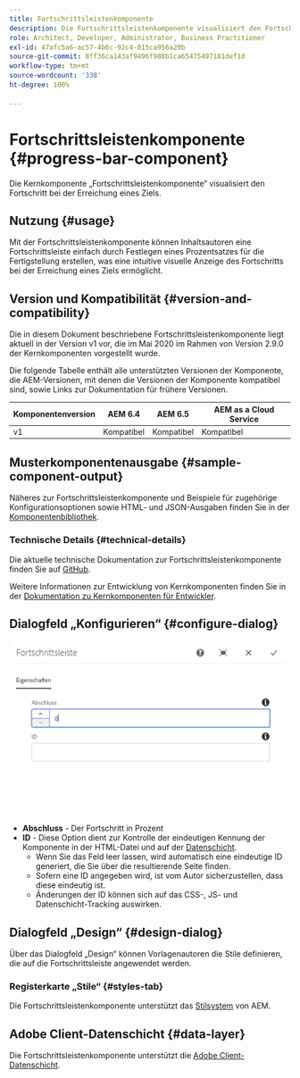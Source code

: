 ```yaml
---
title: Fortschrittsleistenkomponente
description: Die Fortschrittsleistenkomponente visualisiert den Fortschritt bei der Erreichung eines Ziels.
role: Architect, Developer, Administrator, Business Practitioner
exl-id: 47afc5a6-ac57-4b6c-92c4-015ca956a20b
source-git-commit: 8ff36ca143af9496f988b1ca65475497181def1d
workflow-type: tm+mt
source-wordcount: '338'
ht-degree: 100%

---
```


# Fortschrittsleistenkomponente {#progress-bar-component}

Die Kernkomponente „Fortschrittsleistenkomponente“ visualisiert den Fortschritt bei der Erreichung eines Ziels.

## Nutzung {#usage}

Mit der Fortschrittsleistenkomponente können Inhaltsautoren eine Fortschrittsleiste einfach durch Festlegen eines Prozentsatzes für die Fertigstellung erstellen, was eine intuitive visuelle Anzeige des Fortschritts bei der Erreichung eines Ziels ermöglicht.

## Version und Kompatibilität {#version-and-compatibility}

Die in diesem Dokument beschriebene Fortschrittsleistenkomponente liegt aktuell in der Version v1 vor, die im Mai 2020 im Rahmen von Version 2.9.0 der Kernkomponenten vorgestellt wurde.

Die folgende Tabelle enthält alle unterstützten Versionen der Komponente, die AEM-Versionen, mit denen die Versionen der Komponente kompatibel sind, sowie Links zur Dokumentation für frühere Versionen.

| Komponentenversion | AEM 6.4 | AEM 6.5 | AEM as a Cloud Service |
|---|---|---|---|
| v1 | Kompatibel | Kompatibel | Kompatibel |

## Musterkomponentenausgabe {#sample-component-output}

Näheres zur Fortschrittsleistenkomponente und Beispiele für zugehörige Konfigurationsoptionen sowie HTML- und JSON-Ausgaben finden Sie in der [Komponentenbibliothek](https://adobe.com/go/aem_cmp_library_progressbar_de).

### Technische Details {#technical-details}

Die aktuelle technische Dokumentation zur Fortschrittsleistenkomponente finden Sie auf [GitHub](https://adobe.com/go/aem_cmp_tech_progress_v1).

Weitere Informationen zur Entwicklung von Kernkomponenten finden Sie in der [Dokumentation zu Kernkomponenten für Entwickler](/help/developing/overview.md).

## Dialogfeld „Konfigurieren“ {#configure-dialog}

![Dialogfeld „Bearbeiten“ der Fortschrittsleistenkomponente](/help/assets/progress-bar-edit.png)

* **Abschluss** - Der Fortschritt in Prozent
* **ID** - Diese Option dient zur Kontrolle der eindeutigen Kennung der Komponente in der HTML-Datei und auf der [Datenschicht](/help/developing/data-layer/overview.md).
   * Wenn Sie das Feld leer lassen, wird automatisch eine eindeutige ID generiert, die Sie über die resultierende Seite finden.
   * Sofern eine ID angegeben wird, ist vom Autor sicherzustellen, dass diese eindeutig ist.
   * Änderungen der ID können sich auf das CSS-, JS- und Datenschicht-Tracking auswirken.

## Dialogfeld „Design“ {#design-dialog}

Über das Dialogfeld „Design“ können Vorlagenautoren die Stile definieren, die auf die Fortschrittsleiste angewendet werden.

### Registerkarte „Stile“ {#styles-tab}

Die Fortschrittsleistenkomponente unterstützt das [Stilsystem](/help/get-started/authoring.md#component-styling) von AEM.

## Adobe Client-Datenschicht {#data-layer}

Die Fortschrittsleistenkomponente unterstützt die [Adobe Client-Datenschicht](/help/developing/data-layer/overview.md).

